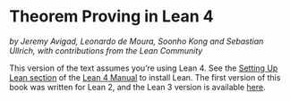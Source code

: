 # Theorem Proving in Lean 4

*by Jeremy Avigad, Leonardo de Moura, Soonho Kong and Sebastian Ullrich, with contributions from the Lean Community*

This version of the text assumes you’re using Lean 4. See the [Setting
Up Lean section](https://leanprover.github.io/lean4/doc/setup.html) of
the [Lean 4 Manual](https://leanprover.github.io/lean4/doc/) to install Lean. The first version of this book was
written for Lean 2, and the Lean 3 version is available
[here](https://leanprover.github.io/theorem_proving_in_lean/).
